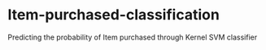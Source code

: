 # Item-purchased-classification
Predicting the probability of Item purchased through Kernel SVM classifier
